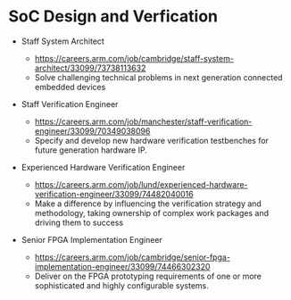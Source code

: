 # SoC Design and Verfication

* Staff System Architect
  * https://careers.arm.com/job/cambridge/staff-system-architect/33099/73738113632
  * Solve challenging technical problems in next generation connected embedded devices

* Staff Verification Engineer
  * https://careers.arm.com/job/manchester/staff-verification-engineer/33099/70349038096
  * Specify and develop new hardware verification testbenches for future generation hardware IP.

* Experienced Hardware Verification Engineer
  * https://careers.arm.com/job/lund/experienced-hardware-verification-engineer/33099/74482040016
  * Make a difference by influencing the verification strategy and methodology, taking ownership of complex work packages and driving them to success

* Senior FPGA Implementation Engineer
  * https://careers.arm.com/job/cambridge/senior-fpga-implementation-engineer/33099/74466302320 
  * Deliver on the FPGA prototyping requirements of one or more sophisticated and highly configurable systems.
